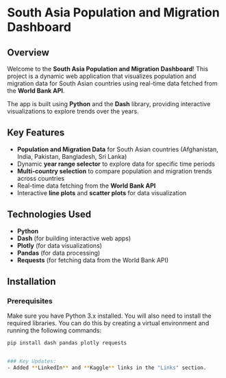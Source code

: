 # South Asia Population and Migration Dashboard

## Overview
Welcome to the **South Asia Population and Migration Dashboard**! This project is a dynamic web application that visualizes population and migration data for South Asian countries using real-time data fetched from the **World Bank API**.

The app is built using **Python** and the **Dash** library, providing interactive visualizations to explore trends over the years.

## Key Features
- **Population and Migration Data** for South Asian countries (Afghanistan, India, Pakistan, Bangladesh, Sri Lanka)
- Dynamic **year range selector** to explore data for specific time periods
- **Multi-country selection** to compare population and migration trends across countries
- Real-time data fetching from the **World Bank API**
- Interactive **line plots** and **scatter plots** for data visualization

## Technologies Used
- **Python**
- **Dash** (for building interactive web apps)
- **Plotly** (for data visualizations)
- **Pandas** (for data processing)
- **Requests** (for fetching data from the World Bank API)

## Installation

### Prerequisites
Make sure you have Python 3.x installed. You will also need to install the required libraries. You can do this by creating a virtual environment and running the following commands:

```bash
pip install dash pandas plotly requests


### Key Updates:
- Added **LinkedIn** and **Kaggle** links in the "Links" section.


